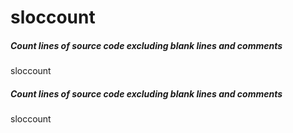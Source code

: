 # sloccount

##### Count lines of source code excluding blank lines and comments

   sloccount  <directory>

##### Count lines of source code excluding blank lines and comments

   sloccount  <directory>
